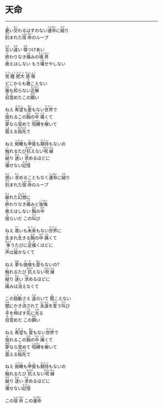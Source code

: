 # 天命
---
<lyric>
<ruby>憂<rt>う</rt></ruby>い<ruby>交<rt>まじ</rt></ruby>わるはずのない<ruby>運命<rt>うんめい</rt></ruby>に<ruby>縋<rt>すが</rt></ruby>り<br/>
<ruby>刻<rt>きざ</rt></ruby>まれた<ruby>宿命<rt>しゅくめい</rt></ruby>のループ<br/>
<br/>
<ruby>互<rt>たが</rt></ruby>い<ruby>違<rt>ちが</rt></ruby>い <ruby>傷<rt>きず</rt></ruby>つけあい<br/>
<ruby>終<rt>お</rt></ruby>わりなき<ruby>痛<rt>いた</rt></ruby>みの<ruby>境界<rt>きょうかい</rt></ruby><br/>
<ruby>癒<rt>い</rt></ruby>えはしない もう<ruby>壊<rt>こわ</rt></ruby>せやしない<br/>
<br/>
<ruby>党<rt>とう</rt></ruby><ruby>醒<rt>しょう</rt></ruby> <ruby>肥大<rt>ひだい</rt></ruby> <ruby>感傷<rt>かんしょう</rt></ruby><br/>
どこからも<ruby>聴<rt>き</rt></ruby>こえない<br/>
<ruby>誰<rt>だれ</rt></ruby>も<ruby>知<rt>し</rt></ruby>らない<ruby>正解<rt>せいかい</rt></ruby><br/>
<ruby>目覚<rt>めざ</rt></ruby>めたこの<ruby>願<rt>ねが</rt></ruby>い<br/>
<br/>
ねえ <ruby>希望<rt>きぼう</rt></ruby>も<ruby>愛<rt>あい</rt></ruby>もない<ruby>世界<rt>せかい</rt></ruby>で<br/>
<ruby>揺<rt>ゆ</rt></ruby>れるこの<ruby>胸<rt>むね</rt></ruby>の<ruby>中<rt>なか</rt></ruby> <ruby>痛<rt>いた</rt></ruby>くて<br/>
<ruby>夢<rt>ゆめ</rt></ruby>なら<ruby>覚<rt>さ</rt></ruby>めて <ruby>呪縛<rt>じゅばく</rt></ruby>を<ruby>解<rt>と</rt></ruby>いて<br/>
<ruby>震<rt>ふる</rt></ruby>える<ruby>指先<rt>ゆびさき</rt></ruby>で<br/>
<br/>
ねえ <ruby>俯瞰<rt>ふかん</rt></ruby>も<ruby>甲斐<rt>かい</rt></ruby>も<ruby>期待<rt>きたい</rt></ruby>もないの<br/>
<ruby>触<rt>ふ</rt></ruby>れるたび<ruby>抗<rt>あらが</rt></ruby>えない<ruby>呪<rt>のろい</rt></ruby><ruby>縁<rt>えん</rt></ruby><br/>
<ruby>縋<rt>すが</rt></ruby>り <ruby>迷<rt>まよ</rt></ruby>い <ruby>求<rt>もと</rt></ruby>めるほどに<br/>
<ruby>壊<rt>こぼ</rt></ruby>せない<ruby>記憶<rt>きおく</rt></ruby><br/>
<br/>
<ruby>惑<rt>まど</rt></ruby>い <ruby>求<rt>もと</rt></ruby>めることもなく<ruby>運命<rt>うんめい</rt></ruby>に<ruby>縋<rt>すが</rt></ruby>り<br/>
<ruby>刻<rt>きざ</rt></ruby>まれた<ruby>宿命<rt>しゅくめい</rt></ruby>のループ<br/>
<br/>
<ruby>破<rt>やぶ</rt></ruby>れた<ruby>幻想<rt>げんそう</rt></ruby>に<br/>
<ruby>終<rt>お</rt></ruby>わりなき<ruby>痛<rt>いた</rt></ruby>みと<ruby>後悔<rt>こうかい</rt></ruby><br/>
<ruby>癒<rt>い</rt></ruby>えはしない <ruby>胸<rt>むね</rt></ruby>の<ruby>中<rt>なか</rt></ruby><br/>
<ruby>揺<rt>ゆ</rt></ruby>らいだ この<ruby>叫<rt>さけ</rt></ruby>び<br/>
<br/>
ねえ <ruby>救<rt>すく</rt></ruby>いも<ruby>未来<rt>みらい</rt></ruby>もない<ruby>世界<rt>せかい</rt></ruby>に<br/>
<ruby>生<rt>う</rt></ruby>まれ<ruby>生<rt>い</rt></ruby>きる<ruby>胸<rt>むね</rt></ruby>の<ruby>中<rt>なか</rt></ruby> <ruby>痛<rt>いた</rt></ruby>くて<br/>
<ruby>争<rt>あらそ</rt></ruby>うたびに<ruby>足掻<rt>あが</rt></ruby>くほどに<br/>
<ruby>声<rt>こえ</rt></ruby>は<ruby>届<rt>とど</rt></ruby>かなくて<br/>
<br/>
ねえ <ruby>夢<rt>ゆめ</rt></ruby>も<ruby>価値<rt>かち</rt></ruby>も<ruby>愛<rt>あい</rt></ruby>もないの?<br/>
<ruby>触<rt>ふ</rt></ruby>れるたび <ruby>抗<rt>あらが</rt></ruby>えない<ruby>呪<rt>のろい</rt></ruby><ruby>縁<rt>えん</rt></ruby><br/>
<ruby>縋<rt>すが</rt></ruby>り <ruby>迷<rt>まよ</rt></ruby>い <ruby>求<rt>もと</rt></ruby>めるほどに<br/>
<ruby>痛<rt>いた</rt></ruby>みは<ruby>消<rt>き</rt></ruby>えなくて<br/>
<br/>
この<ruby>鼓動<rt>こどう</rt></ruby>さえ <ruby>遠<rt>とお</rt></ruby>のいて <ruby>聞<rt>き</rt></ruby>こえない<br/>
<ruby>闇<rt>やみ</rt></ruby>にかき<ruby>消<rt>け</rt></ruby>されて <ruby>永遠<rt>えいえん</rt></ruby>を<ruby>誓<rt>ちか</rt></ruby>う<ruby>叫<rt>さけ</rt></ruby>び<br/>
<ruby>手<rt>て</rt></ruby>を<ruby>伸<rt>の</rt></ruby>ばす<ruby>先<rt>さき</rt></ruby>に<ruby>光<rt>ひか</rt></ruby>る<br/>
<ruby>目覚<rt>めざ</rt></ruby>めた この<ruby>願<rt>ねが</rt></ruby>い<br/>
<br/>
ねえ <ruby>希望<rt>きぼう</rt></ruby>も <ruby>愛<rt>あい</rt></ruby>もない<ruby>世界<rt>せかい</rt></ruby>で<br/>
<ruby>揺<rt>ゆ</rt></ruby>れるこの<ruby>胸<rt>むね</rt></ruby>の<ruby>中<rt>なか</rt></ruby> <ruby>痛<rt>いた</rt></ruby>くて<br/>
<ruby>夢<rt>ゆめ</rt></ruby>なら<ruby>覚<rt>さ</rt></ruby>めて <ruby>呪縛<rt>じゅばく</rt></ruby>を<ruby>解<rt>と</rt></ruby>いて<br/>
<ruby>震<rt>ふる</rt></ruby>える<ruby>指先<rt>ゆびさき</rt></ruby>で<br/>
<br/>
ねえ <ruby>俯瞰<rt>ふかん</rt></ruby>も<ruby>甲斐<rt>かい</rt></ruby>も<ruby>期待<rt>きたい</rt></ruby>もないの<br/>
<ruby>触<rt>ふ</rt></ruby>れるたび <ruby>抗<rt>あらが</rt></ruby>えない<ruby>呪<rt>のろい</rt></ruby><ruby>縁<rt>えん</rt></ruby><br/>
<ruby>縋<rt>すが</rt></ruby>り <ruby>迷<rt>まよ</rt></ruby>い <ruby>求<rt>もと</rt></ruby>めるほどに<br/>
<ruby>壊<rt>こぼ</rt></ruby>せない<ruby>記憶<rt>きおく</rt></ruby><br/>
<br/>
この<ruby>宿命<rt>しゅくめい</rt></ruby> この<ruby>運命<rt>うんめい</rt></ruby><br/>
</lyric>
